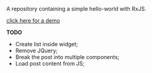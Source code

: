 A repository containing a simple hello-world with RxJS.

[click here for a demo](https://edsilfer.github.io/rxjs-hello-world/index.html)

**TODO**
 - Create list inside widget;
 - Remove JQuery;
 - Break the post into multiple components;
 - Load post content from JS;
